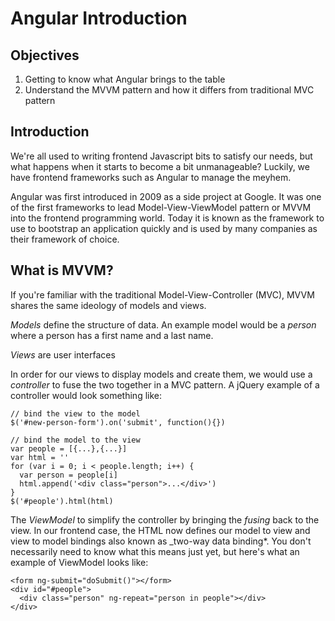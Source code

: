 # Angular Introduction

## Objectives

1. Getting to know what Angular brings to the table
2. Understand the MVVM pattern and how it differs from traditional MVC pattern

## Introduction

We're all used to writing frontend Javascript bits to satisfy our needs, but
what happens when it starts to become a bit unmanageable? Luckily, we have 
frontend frameworks such as Angular to manage the meyhem. 

Angular was first introduced in 2009 as a side project at Google. It was 
one of the first frameworks to lead Model-View-ViewModel pattern or MVVM 
into the frontend programming world. Today it is known as the framework
to use to bootstrap an application quickly and is used by many companies
as their framework of choice.

## What is MVVM?

If you're familiar with the traditional Model-View-Controller (MVC),
MVVM shares the same ideology of models and views. 

*Models* define the structure of data. An example model would be a _person_
where a person has a first name and a last name.

*Views* are user interfaces

In order for our views to display models and create them, we would
use a *controller* to fuse the two together in a MVC pattern. A jQuery
example of a controller would look something like:

```
// bind the view to the model
$('#new-person-form').on('submit', function(){})

// bind the model to the view
var people = [{...},{...}]
var html = ''
for (var i = 0; i < people.length; i++) {
  var person = people[i]
  html.append('<div class="person">...</div>')
}
$('#people').html(html)
```

The *ViewModel* to simplify the controller by bringing the _fusing_
back to the view. In our frontend case, the HTML now defines our
model to view and view to model bindings also known as _two-way data
binding*. You don't necessarily need to know what this means just yet,
but here's what an example of ViewModel looks like:

```
<form ng-submit="doSubmit()"></form>
<div id="#people">
  <div class="person" ng-repeat="person in people"></div>
</div>
```
